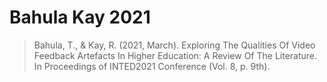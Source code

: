 # Bahula Kay 2021

>Bahula, T., & Kay, R. (2021, March). Exploring The Qualities Of Video Feedback Artefacts In Higher Education: A Review Of The Literature. In Proceedings of INTED2021 Conference (Vol. 8, p. 9th).

